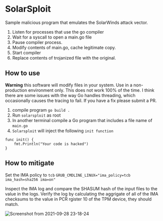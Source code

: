 # SolarSploit

Sample malicious program that emulates the SolarWinds attack vector.

1. Listen for processes that use the go compiler
2. Wait for a syscall to open a main.go file
3. Pause compiler process.
4. Modify contents of main.go, cache legitimate copy.
5. Start compiler
6. Replace contents of trojanized file with the original.

## How to use

**Warning** this software will modify files in your system.  Use in a non-production environment only.  This does not work 100% of the time.  I think there are some issues with the way Go handles threading, which occasionally causes the tracing to fail.  If you have a fix please submit a PR.


1.  compile program
`go build .`
2.  Run `solarsploit` as root
3.  In another terminal compile a Go program that includes a file name of `main.go`
4.  `Solarsploit` will inject the following `init function`
```
func init() {
	fmt.Println("Your code is hacked")
}
```

## How to mitigate

Set the IMA policy to `tcb`
```GRUB_CMDLINE_LINUX="ima_policy=tcb ima_hash=sha256 ima=on"```

Inspect the IMA log and compare the SHASUM hash of the input files to the value in the logs.  Verify the log by calculating the aggrigate of all of the IMA checksums to the value in PCR rgister 10 of the TPM device, they should match. 

![Screenshot from 2021-09-28 23-18-24](https://user-images.githubusercontent.com/6634325/135206145-da183619-2911-48a5-a458-4f7fa3756a56.png)
